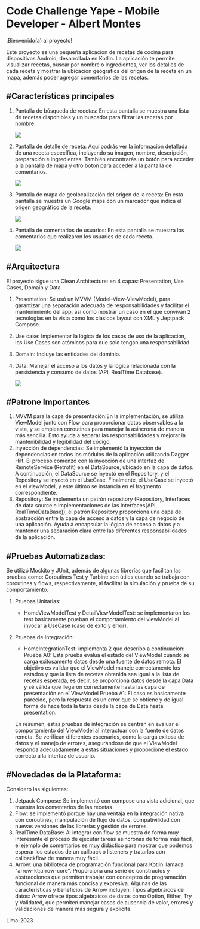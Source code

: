 
Code Challenge Yape - Mobile Developer - Albert Montes
======================================================

¡Bienvenido(a) al proyecto!

Este proyecto es una pequeña aplicación de recetas de cocina para dispositivos Android, desarrollada en Kotlin. La aplicación te permite visualizar recetas, buscar por nombre o ingredientes, ver los detalles de cada receta y mostrar la ubicación geográfica del origen de la receta en un mapa, además poder agregar comentarios de las recetas.



#Características principales
---------------------------
1. Pantalla de búsqueda de recetas: En esta pantalla se muestra una lista de recetas disponibles y un buscador para filtrar las recetas por nombre.

   ![](static/captura_app2.jpg)

2. Pantalla de detalle de receta: Aquí podrás ver la información detallada de una receta específica, incluyendo su imagen, nombre, descripción, preparación e ingredientes. También encontrarás un botón para acceder a la pantalla de mapa y otro boton para acceder a la pantalla de comentarios.

   ![](static/captura_detalle2.jpg)

3. Pantalla de mapa de geolocalización del origen de la receta: En esta pantalla se muestra un Google maps con un marcador que indica el origen geográfico de la receta.
   
   ![](static/captura_mapa2.jpg)

4. Pantalla de comentarios de usuarios: En esta pantalla se muestra los comentarios que realizaron los usuarios de cada receta.
   
   ![](static/captura_comentario2.jpg)


#Arquitectura
-----------------------

El proyecto sigue una Clean Architecture: en 4 capas: Presentation, Use Cases, Domain y Data.

1. Presentation: Se usó un MVVM (Model-View-ViewModel), para garantizar una separación adecuada de responsabilidades y facilitar el mantenimiento del app, así como mostrar un caso en el que convivan 2 tecnologías en la vista como los clasicos layout con XML y Jeptpack Compose.
2. Use case: Implementar la lógica de los casos de uso de la aplicación, los Use
   Cases son atómicos para que solo tengan una responsabilidad.
3. Domain: Incluye las entidades del dominio.
4. Data: Manejar el acceso a los datos y la lógica relacionada con la persistencia y consumo de datos (API, RealTime Database).

   ![](static/diagrama_c_a.png)

#Patrone Importantes
---------

1. MVVM para la capa de presentación:En la implementación, se utiliza ViewModel junto con Flow para proporcionar datos observables a la vista, y se emplean coroutines para manejar la asincronía de manera más sencilla. Esto ayuda a separar las responsabilidades y mejorar la mantenibilidad y legibilidad del código.
2. Inyección de dependencias: Se implementó la inyección de dependencias en todos los módulos de la aplicación utilizando Dagger Hilt. El proceso comenzó con la inyección de una interfaz de RemoteService (Retrofit) en el DataSource, ubicado en la capa de datos. A continuación, el DataSource se inyectó en el Repository, y el Repository se inyectó en el UseCase. Finalmente, el UseCase se inyectó en el viewModel, y este último se instancia en el fragmento correspondiente.
3. Repository: Se implementa un patrón repository (Repository, Interfaces de data source e implementaciones de las interfaces(API, RealTimeDataBase)), el patrón Repository proporciona una capa de abstracción entre la capa de acceso a datos y la capa de negocio de una aplicación. Ayuda a encapsular la lógica de acceso a datos y a mantener una separación clara entre las diferentes responsabilidades de la aplicación.

#Pruebas Automatizadas:
-----------------------
Se utilizó Mockito y JUnit, además de algunas librerías que facilitan las pruebas como:  Coroutines Test y Turbine son útiles cuando se trabaja con coroutines y flows, respectivamente, al facilitar la simulación y prueba de su comportamiento.
1. Pruebas Unitarias:
   - HomeViewModelTest y DetailViewModelTest: se implementaron los test basicamente prueban el comportamiento del viewModel al invocar a UseCase (caso de exito y error).
2. Pruebas de Integración:
   - HomeIntegrationTest: implementa 2 que describo a continuación:
     Prueba A0: Esta prueba evalúa el estado del ViewModel cuando se carga exitosamente datos desde una fuente de datos remota. El objetivo es validar que el ViewModel maneje correctamente los estados y que la lista de recetas obtenida sea igual a la lista de recetas esperada, es decir, se proporciona datos desde la capa Data y sé válida que llegaron correctamente hasta las capa de presentación en el ViewModel
     Prueba A1: El caso es basicamente parecido, pero la respuesta es un error que se obtiene y de igual forma de hace toda la tarza desde la capa de Data hasta presentation.

   En resumen, estas pruebas de integración se centran en evaluar el comportamiento del ViewModel al interactuar con la fuente de datos remota. Se verifican diferentes escenarios, como la carga exitosa de datos y el manejo de errores, asegurándose de que el ViewModel responda adecuadamente a estas situaciones y proporcione el estado correcto a la interfaz de usuario.

#Novedades de la Plataforma:
----------------------------
Considero las siguientes:
1. Jetpack Compose: Se implementó con compose una vista adicional, que muestra los comentarios de las recetas
2. Flow: se implementó porque hay una ventaja en la integración nativa con coroutines, manipulación de flujo de datos, compativilidad con nuevas versiones de las librerías y gestión de errores.
3. RealTime DataBase: Al integrar con flow se muestra de forma muy interesante el proceso de ejecutar tareas asíncronas de forma más fácil, el ejemplo de comentarios es muy didáctico para mostrar que podemos esperar los estados de un callback o listeners y tratarlos con callbackflow de manera muy fácil.
4. Arrow: una biblioteca de programación funcional para Kotlin llamada "arrow-kt:arrow-core". Proporciona una serie de constructos y abstracciones que permiten trabajar con conceptos de programación funcional de manera más concisa y expresiva. Algunas de las características y beneficios de Arrow incluyen: Tipos algebraicos de datos: Arrow ofrece tipos algebraicos de datos como Option, Either, Try y Validated, que permiten manejar casos de ausencia de valor, errores y validaciones de manera más segura y explícita.

Lima-2023
